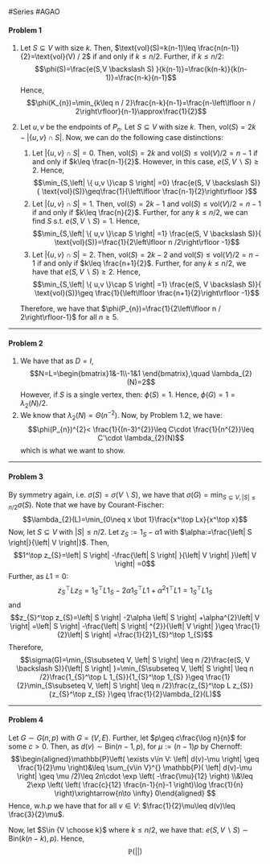 #Series #AGAO 

#### Problem 1

1. Let $S\subseteq V$ with  size $k$. Then, $\text{vol}(S)=k(n-1)\leq \frac{n(n-1)}{2}=\text{vol}(V) / 2$ if and only if $k\leq n /2$. Further, if $k\leq n /2$:$$\phi(S)=\frac{e(S,V \backslash S) }{k(n-1)}=\frac{k(n-k)}{k(n-1)}=\frac{n-k}{n-1}$$Hence, $$\phi(K_{n})=\min_{k\leq  n / 2}\frac{n-k}{n-1}=\frac{n-\left\lfloor n / 2\right\rfloor}{n-1}\approx\frac{1}{2}$$ 
2. Let $u,v$ be the endpoints of $P_{n}$. Let $S\subseteq V$ with size $k$. Then, $\text{vol}(S)=2k-\left| \{ u,v \}\cap S \right|$. Now, we can do the following case distinctions:
	1. Let $\left| \{ u,v \}\cap S \right|=0$. Then, $\text{vol}(S)=2k$ and $\text{vol}(S) \leq \text{vol}(V) / 2=n-1$ if and only if $k\leq \frac{n-1}{2}$. However, in this case, $e(S, V \backslash S)\geq 2$. Hence, $$\min_{S,\left| \{ u,v \}\cap S \right| =0} \frac{e(S, V \backslash S)}{ \text{vol}(S)}\geq\frac{1}{\left\lfloor \frac{n-1}{2}\right\rfloor }$$
	2. Let $\left| \{ u,v \}\cap S \right|=1$. Then, $\text{vol}(S)=2k -1$ and $\text{vol}(S) \leq \text{vol}(V) / 2=n-1$ if and only if $k\leq \frac{n}{2}$. Further, for any $k\leq n /2$, we can find $S$ s.t. $e(S, V \backslash S)=1$. Hence, $$\min_{S,\left| \{ u,v \}\cap S \right| =1} \frac{e(S, V \backslash S)}{ \text{vol}(S)}=\frac{1}{2\left\lfloor n /2\right\rfloor -1}$$
	3. Let $\left| \{ u,v \}\cap S \right|=2$. Then, $\text{vol}(S)=2k -2$ and $\text{vol}(S) \leq \text{vol}(V) / 2=n-1$ if and only if $k\leq \frac{n+1}{2}$. Further, for any $k\leq n /2$, we have that $e(S, V \backslash S)\geq 2$. Hence, $$\min_{S,\left| \{ u,v \}\cap S \right| =1} \frac{e(S, V \backslash S)}{ \text{vol}(S)}\geq \frac{1}{\left\lfloor \frac{n+1}{2}\right\rfloor -1}$$
   
   Therefore, we have that $\phi(P_{n})=\frac{1}{2\left\lfloor n / 2\right\rfloor-1}$ for all $n\geq 5$. 
   
---
#### Problem 2
1. We have that as $D=I$,  $$N=L=\begin{bmatrix}1&-1\\-1&1 \end{bmatrix},\quad \lambda_{2}(N)=2$$However, if $S$ is a single vertex, then: $\phi(S)=1$. Hence, $\phi(G)=1= \lambda_{2}(N) / 2$.
2. We know that $\lambda_{2}(N)= \Theta(n^{-2})$. Now, by Problem 1.2, we have: $$\phi(P_{n})^{2}< \frac{1}{(n-3)^{2}}\leq C\cdot \frac{1}{n^{2}}\leq C'\cdot  \lambda_{2}(N)$$which is what we want to show.
---
#### Problem 3
By symmetry again, i.e. $\sigma(S)=\sigma(V \backslash S)$, we have that $\sigma(G)=\min_{S\subseteq V, \left| S \right|\leq n /2}\sigma(S)$. Note that we have by Courant-Fischer: $$\lambda_{2}(L)=\min_{0\neq x \bot 1}\frac{x^\top Lx}{x^\top x}$$
Now, let $S\subseteq V$ with $\left| S \right|\leq n /2$. Let $z_{S}:= 1_{S}-\alpha1$ with $\alpha:=\frac{\left| S \right|}{\left| V \right|}$. Then, $$1^\top z_{S}=\left| S \right| -\frac{\left| S \right| }{\left| V \right| }\left| V \right| =0$$Further, as $L 1= 0$:$$z_{S}^\top L z_{S}=1_{S}^\top L 1_{S}-2\alpha 1^\top _{S}L 1+\alpha^{2} 1^\top L 1= 1_{S}^\top L 1_{S}$$and $$z_{S}^\top z_{S}=\left| S \right| -2\alpha \left| S \right| +\alpha^{2}\left| V \right| =\left| S \right| -\frac{\left| S \right| ^{2}}{\left| V \right| }\geq \frac{1}{2}\left| S \right| =\frac{1}{2}1_{S}^\top 1_{S}$$Therefore, $$\sigma(G)=\min_{S\subseteq V, \left| S \right| \leq n /2}\frac{e(S, V \backslash S)}{\left| S \right| }=\min_{S\subseteq V, \left| S \right| \leq n /2}\frac{1_{S}^\top L 1_{S}}{1_{S}^\top 1_{S} }\geq \frac{1}{2}\min_{S\subseteq V, \left| S \right| \leq n /2}\frac{z_{S}^\top L z_{S}}{z_{S}^\top z_{S} }\geq \frac{1}{2}\lambda_{2}(L)$$

---
#### Problem 4
Let $G\sim G(n,p)$ with $G=(V,E)$. Further, let $p\geq c\frac{\log n}{n}$ for some $c>0$. Then, as $d(v)\sim \text{Bin}(n-1,p)$, for $\mu:=(n-1)p$ by Chernoff:$$\begin{aligned}\mathbb{P}\left( \exists v\in V: \left| d(v)-\mu \right| \geq \frac{1}{2}\mu \right)&\leq \sum_{v\in V}^{}  \mathbb{P}( \left| d(v)-\mu \right| \geq \mu /2)\leq 2n\cdot \exp \left( -\frac{\mu}{12} \right) \\&\leq 2\exp \left(  \left( \frac{c}{12} \frac{n-1}{n}-1 \right)\log \frac{1}{n} \right)\xrightarrow{n\to \infty} 0\end{aligned} $$Hence, w.h.p we have that for all $v\in V$: $\frac{1}{2}\mu\leq d(v)\leq \frac{3}{2}\mu$. 

Now, let $S\in {V \choose k}$ where $k\leq n /2$, we have that: $e(S, V \backslash S)\sim \text{Bin}(k(n-k),p)$. Hence,
 $$\mathbb{P}(\left|  \right| )$$